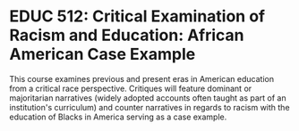 # EDUC 512: Critical Examination of Racism and Education: African American Case Example

This course examines previous and present eras in American education from a critical race perspective. Critiques will feature dominant or majoritarian narratives (widely adopted accounts often taught as part of an institution's curriculum) and counter narratives in regards to racism with the education of Blacks in America serving as a case example.